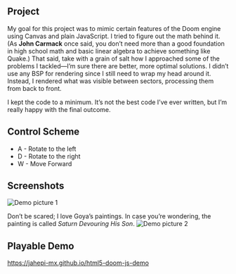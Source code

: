 ## Project
My goal for this project was to mimic certain features of the Doom engine using Canvas and plain JavaScript. I tried to figure out the math behind it. (As **John Carmack** once said, you don’t need more than a good foundation in high school math and basic linear algebra to achieve something like Quake.) That said, take with a grain of salt how I approached some of the problems I tackled—I’m sure there are better, more optimal solutions. I didn’t use any BSP for rendering since I still need to wrap my head around it. Instead, I rendered what was visible between sectors, processing them from back to front.

I kept the code to a minimum. It’s not the best code I’ve ever written, but I’m really happy with the final outcome.

## Control Scheme

- A - Rotate to the left
- D - Rotate to the right
- W - Move Forward
  
## Screenshots

![Demo picture 1](https://jahepi-mx.github.io/images/dp1.png)

Don’t be scared; I love Goya’s paintings. In case you’re wondering, the painting is called _Saturn Devouring His Son_.
![Demo picture 2](https://jahepi-mx.github.io/images/dp2.png)

## Playable Demo

https://jahepi-mx.github.io/html5-doom-js-demo

